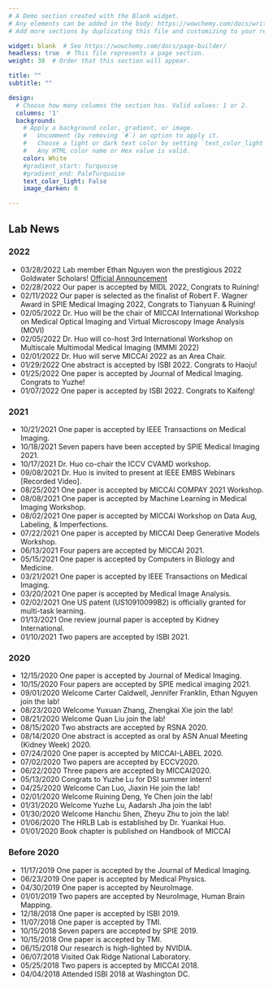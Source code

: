 ```yaml
---
# A Demo section created with the Blank widget.
# Any elements can be added in the body: https://wowchemy.com/docs/writing-markdown-latex/
# Add more sections by duplicating this file and customizing to your requirements.

widget: blank  # See https://wowchemy.com/docs/page-builder/
headless: true  # This file represents a page section.
weight: 30  # Order that this section will appear.

title: ""
subtitle: ""

design:
  # Choose how many columns the section has. Valid values: 1 or 2.
  columns: '1'
  background:
    # Apply a background color, gradient, or image.
    #   Uncomment (by removing `#`) an option to apply it.
    #   Choose a light or dark text color by setting `text_color_light`.
    #   Any HTML color name or Hex value is valid.
    color: White
    #gradient_start: Turquoise
    #gradient_end: PaleTurquoise
    text_color_light: False
    image_darken: 0

---
```

## **Lab News**

### 2022
+ 03/28/2022 Lab member Ethan Nguyen won the prestigious 2022 Goldwater Scholars! <a href="https://goldwaterscholarship.gov/2022-scholars-press-release/">Official Announcement</a> 
+ 02/28/2022 Our paper is accepted by MIDL 2022, Congrats to Ruining!
+ 02/11/2022 Our paper is selected as the finalist of Robert F. Wagner Award in SPIE Medical Imaging 2022, Congrats to Tianyuan & Ruining!
+ 02/05/2022 Dr. Huo will be the chair of MICCAI International Workshop on Medical Optical Imaging and Virtual Microscopy Image Analysis (MOVI)
+ 02/05/2022 Dr. Huo will co-host 3rd International Workshop on Multiscale  Multimodal Medical Imaging (MMMI 2022)
+ 02/01/2022 Dr. Huo will serve MICCAI 2022 as an Area Chair. 
+ 01/29/2022 One abstract is accepted by ISBI 2022. Congrats to Haoju!
+ 01/25/2022 One paper is accepted by Journal of Medical Imaging. Congrats to Yuzhe!
+ 01/07/2022 One paper is accepted by ISBI 2022. Congrats to Kaifeng!
### 2021
+ 10/21/2021 One paper is accepted by IEEE Transactions on Medical Imaging.
+ 10/18/2021 Seven papers have been accepted by SPIE Medical Imaging 2021.
+ 10/17/2021 Dr. Huo co-chair the ICCV CVAMD workshop.
+ 09/08/2021 Dr. Huo is invited to present at IEEE EMBS Webinars [Recorded Video].
+ 08/25/2021 One paper is accepted by MICCAI COMPAY 2021 Workshop.
+ 08/08/2021 One paper is accepted by Machine Learning in Medical Imaging Workshop.
+ 08/02/2021 One paper is accepted by MICCAI Workshop on Data Aug, Labeling, & Imperfections.
+ 07/22/2021 One paper is accepted by  MICCAI Deep Generative Models Workshop.
+ 06/13/2021 Four papers are accepted by MICCAI 2021.
+ 05/15/2021 One paper is accepted by Computers in Biology and Medicine.
+ 03/21/2021 One paper is accepted by IEEE Transactions on Medical Imaging.
+ 03/20/2021 One paper is accepted by Medical Image Analysis.
+ 02/02/2021 One US patent (US10910099B2) is officially granted for multi-task learning.
+ 01/13/2021 One review journal paper is accepted by Kidney International.
+ 01/10/2021 Two papers are accepted by ISBI 2021.

### 2020
+ 12/15/2020 One paper is accepted by Journal of Medical Imaging.
+ 10/15/2020 Four papers are accepted by SPIE medical imaging 2021.
+ 09/01/2020 Welcome Carter Caldwell, Jennifer Franklin, Ethan Nguyen join the lab!
+ 08/23/2020 Welcome Yuxuan Zhang, Zhengkai Xie join the lab!
+ 08/21/2020 Welcome Quan Liu join the lab!
+ 08/15/2020 Two abstracts are accepted by RSNA 2020.
+ 08/14/2020 One abstract is accepted as oral by ASN Anual Meeting (Kidney Week) 2020.
+ 07/24/2020 One paper is accepted by MICCAI-LABEL 2020.
+ 07/02/2020 Two papers are accepted by ECCV2020.
+ 06/22/2020 Three papers are accepted by MICCAI2020.
+ 05/13/2020 Congrats to Yuzhe Lu for DSI summer intern!
+ 04/25/2020 Welcome Can Luo, Jiaxin He join the lab!
+ 02/01/2020 Welcome Ruining Deng, Ye Chen join the lab!
+ 01/31/2020 Welcome Yuzhe Lu, Aadarsh Jha join the lab!
+ 01/30/2020 Welcome Hanchu Shen, Zheyu Zhu to join the lab!
+ 01/06/2020 The HRLB Lab is established by Dr. Yuankai Huo.
+ 01/01/2020 Book chapter is published on Handbook of MICCAI

### Before 2020
+ 11/17/2019 One paper is accepted by the Journal of Medical Imaging.
+ 06/23/2019 One paper is accepted by Medical Physics.
+ 04/30/2019 One paper is accepted by NeuroImage.
+ 01/01/2019 Two papers are accepted by NeuroImage, Human Brain Mapping.
+ 12/18/2018 One paper is accepted by ISBI 2019.
+ 11/07/2018 One paper is accepted by TMI.
+ 10/15/2018 Seven papers are accepted by SPIE 2019.
+ 10/15/2018 One paper is accepted by TMI.
+ 06/15/2018 Our research is high-lighted by NVIDIA.
+ 06/07/2018 Visited Oak Ridge National Laboratory.
+ 05/25/2018 Two papers is accepted by MICCAI 2018.
+ 04/04/2018 Attended ISBI 2018 at Washington DC.
